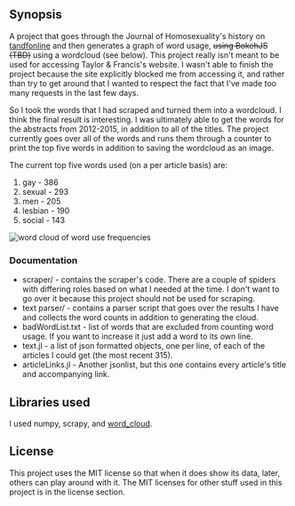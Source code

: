 ## Synopsis

A project that goes through the Journal of Homosexuality's history on [tandfonline](http://www.tandfonline.com/loi/wjhm20) and then generates a graph of word usage, ~~using BokehJS (TBD)~~ using a wordcloud (see below).
This project really isn't meant to be used for accessing Taylor & Francis's website.
I wasn't able to finish the project because the site explicitly blocked me from accessing it, and rather than try to get around that I
wanted to respect the fact that I've made too many requests in the last few days.

So I took the words that I had scraped and turned them into a wordcloud. I think the final result is interesting.
I was ultimately able to get the words for the abstracts from 2012-2015, in addition to all of the titles.
The project currently goes over all of the words and runs them through a counter to print
the top five words in addition to saving the wordcloud as an image.

The current top five words used (on a per article basis) are:
1. gay - 386
2. sexual - 293
3. men - 205
4. lesbian - 190
5. social - 143

![word cloud of word use frequencies](https://github.com/adesca/Journal-crawler/blob/master/text%20parser/prideCloud2.bmp "Word cloud")


### Documentation
* scraper/ - contains the scraper's code. There are a couple of spiders with differing roles based on what I needed at the time.
  I don't want to go over it because this project should not be used for scraping.
* text parser/ - contains a parser script that goes over the results I have and collects the word counts in addition to generating the cloud.
* badWordList.txt - list of words that are excluded from counting word usage.
  If you want to increase it just add a word to its own line.
* text.jl - a list of json formatted objects, one per line, of each of the articles I could get (the most recent 315).
* articleLinks.jl - Another jsonlist, but this one contains every article's title and accompanying link.


## Libraries used
I used numpy, scrapy, and [word_cloud](https://github.com/amueller/word_cloud).

## License

This project uses the MIT license so that when it does show its data, later, others can play around with it.
The MIT licenses for other stuff used in this project is in the license section.
